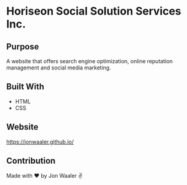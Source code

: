 # Horiseon Social Solution Services Inc.

## Purpose
A website that offers search engine optimization, online reputation management and social media marketing.

## Built With
* HTML
* CSS

## Website
https://jonwaaler.github.io/

## Contribution
Made with ❤️ by Jon Waaler ✌